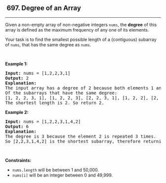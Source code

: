 <h2> 697. Degree of an Array</h2><hr><div><p>Given a non-empty array of non-negative integers <code>nums</code>, the <b>degree</b> of this array is defined as the maximum frequency of any one of its elements.</p>

<p>Your task is to find the smallest possible length of a (contiguous) subarray of <code>nums</code>, that has the same degree as <code>nums</code>.</p>

<p>&nbsp;</p>
<p><strong class="example">Example 1:</strong></p>

<pre><strong>Input:</strong> nums = [1,2,2,3,1]
<strong>Output:</strong> 2
<strong>Explanation:</strong> 
The input array has a degree of 2 because both elements 1 and 2 appear twice.
Of the subarrays that have the same degree:
[1, 2, 2, 3, 1], [1, 2, 2, 3], [2, 2, 3, 1], [1, 2, 2], [2, 2, 3], [2, 2]
The shortest length is 2. So return 2.
</pre>

<p><strong class="example">Example 2:</strong></p>

<pre><strong>Input:</strong> nums = [1,2,2,3,1,4,2]
<strong>Output:</strong> 6
<strong>Explanation:</strong> 
The degree is 3 because the element 2 is repeated 3 times.
So [2,2,3,1,4,2] is the shortest subarray, therefore returning 6.
</pre>

<p>&nbsp;</p>
<p><strong>Constraints:</strong></p>

<ul>
	<li><code>nums.length</code> will be between 1 and 50,000.</li>
	<li><code>nums[i]</code> will be an integer between 0 and 49,999.</li>
</ul>
</div>
